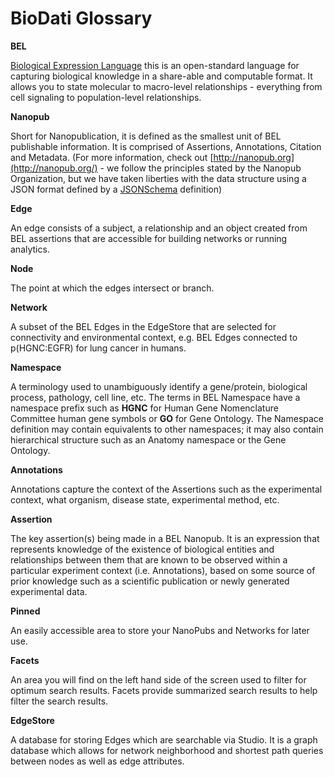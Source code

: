 # BioDati Glossary

**BEL**

[Biological Expression Language](http://bel.bio)  this is an open-standard language for capturing biological knowledge in a share-able and computable format. It allows you to state molecular to macro-level relationships - everything from cell signaling to population-level relationships.


**Nanopub**  

Short for  Nanopublication, it is defined as the smallest unit of BEL publishable information. It is comprised of Assertions, Annotations, Citation and Metadata.
(For more information, check out  [http://nanopub.org](http://nanopub.org/)  - we follow the principles stated by the Nanopub Organization, but we have taken liberties with the data structure using a JSON format defined by a  [JSONSchema](https://github.com/belbio/schemas/blob/master/schemas/nanopub_bel-1.0.0.yaml)  definition)


**Edge**  

An edge consists of a subject, a relationship and an object created from BEL assertions that are accessible for building networks or running analytics.


**Node**

The point at which the edges intersect or branch.


**Network**

A subset of the BEL Edges in the EdgeStore that are selected for connectivity and environmental context, e.g. BEL Edges connected to p(HGNC:EGFR) for lung cancer in humans.


**Namespace**

A terminology used to unambiguously identify a gene/protein, biological process, pathology, cell line, etc. The terms in BEL Namespace have a namespace prefix such as  **HGNC**  for Human Gene Nomenclature Committee human gene symbols or **GO** for Gene Ontology. The Namespace definition may contain equivalents to other namespaces; it may also contain hierarchical structure such as an Anatomy namespace or the Gene Ontology.


**Annotations**

Annotations capture the context of the Assertions such as the experimental context, what organism, disease state, experimental method, etc.  

**Assertion**  

The key assertion(s) being made in a BEL Nanopub. It is an expression that represents knowledge of the existence of biological entities and relationships between them that are known to be observed within a particular experiment context (i.e. Annotations), based on some source of prior knowledge such as a scientific publication or newly generated experimental data.


**Pinned**  

An easily accessible area to store your NanoPubs and Networks for later use.


**Facets**  

An area you will find on the left hand side of the screen used to filter for optimum search results. Facets provide summarized search results to help filter the search results.


**EdgeStore**

A database for storing Edges which are searchable via Studio. It is a graph database which allows for network neighborhood and shortest path queries between nodes as well as edge attributes.
